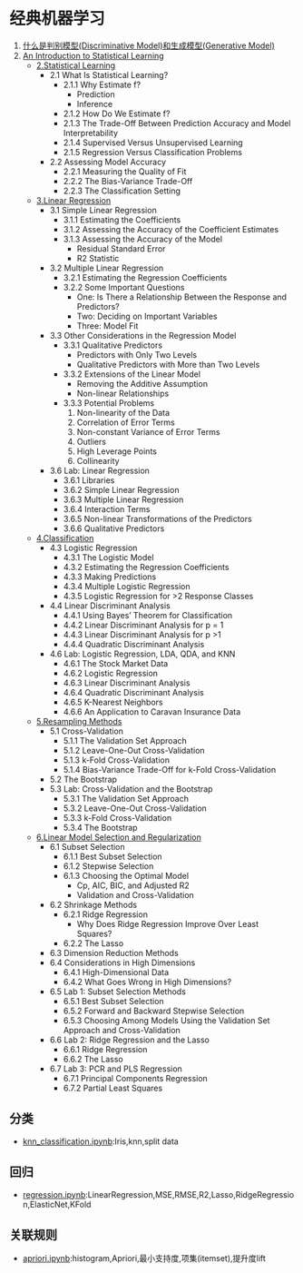# 经典机器学习
1. [什么是判别模型(Discriminative Model)和生成模型(Generative Model)](DiscriminativeModelGenerativeModel.md)
1. [An Introduction to Statistical Learning](ISLR-Sixth)
    - [2.Statistical Learning](ISLR-Sixth/StatisticalLearning.ipynb)
        - 2.1 What Is Statistical Learning?
            - 2.1.1 Why Estimate f?
                - Prediction
                - Inference
            - 2.1.2 How Do We Estimate f?
            - 2.1.3 The Trade-Off Between Prediction Accuracy and Model Interpretability
            - 2.1.4 Supervised Versus Unsupervised Learning
            - 2.1.5 Regression Versus Classification Problems
        - 2.2 Assessing Model Accuracy
            - 2.2.1 Measuring the Quality of Fit
            - 2.2.2 The Bias-Variance Trade-Off
            - 2.2.3 The Classification Setting
    - [3.Linear Regression](ISLR-Sixth/LinearRegression.ipynb)
        - 3.1 Simple Linear Regression
            - 3.1.1 Estimating the Coefficients
            - 3.1.2 Assessing the Accuracy of the Coefficient Estimates
            - 3.1.3 Assessing the Accuracy of the Model
                - Residual Standard Error
                - R2  Statistic
        - 3.2 Multiple Linear Regression
            - 3.2.1 Estimating the Regression Coefficients
            - 3.2.2 Some Important Questions
                - One: Is There a Relationship Between the Response and Predictors?
                - Two: Deciding on Important Variables
                - Three: Model Fit
        - 3.3 Other Considerations in the Regression Model
            - 3.3.1 Qualitative Predictors
                - Predictors with Only Two Levels
                - Qualitative Predictors with More than Two Levels
            - 3.3.2 Extensions of the Linear Model
                - Removing the Additive Assumption
                - Non-linear Relationships
            - 3.3.3 Potential Problems
                1. Non-linearity of the Data
                2. Correlation of Error Terms
                3. Non-constant Variance of Error Terms
                4. Outliers
                5. High Leverage Points
                6. Collinearity
        - 3.6 Lab: Linear Regression
            - 3.6.1 Libraries
            - 3.6.2 Simple Linear Regression
            - 3.6.3 Multiple Linear Regression
            - 3.6.4 Interaction Terms
            - 3.6.5 Non-linear Transformations of the Predictors
            - 3.6.6 Qualitative Predictors
    - [4.Classification](ISLR-Sixth/classification.ipynb)
        - 4.3 Logistic Regression
            - 4.3.1 The Logistic Model
            - 4.3.2 Estimating the Regression Coefficients
            - 4.3.3 Making Predictions
            - 4.3.4 Multiple Logistic Regression
            - 4.3.5 Logistic Regression for >2 Response Classes
        - 4.4 Linear Discriminant Analysis
            - 4.4.1 Using Bayes’ Theorem for Classification
            - 4.4.2 Linear Discriminant Analysis for p = 1
            - 4.4.3 Linear Discriminant Analysis for p >1
            - 4.4.4 Quadratic Discriminant Analysis
        - 4.6 Lab: Logistic Regression, LDA, QDA, and KNN
            - 4.6.1 The Stock Market Data
            - 4.6.2 Logistic Regression
            - 4.6.3 Linear Discriminant Analysis
            - 4.6.4 Quadratic Discriminant Analysis
            - 4.6.5 K-Nearest Neighbors
            - 4.6.6 An Application to Caravan Insurance Data
    - [5.Resampling Methods](resampling.ipynb)
        - 5.1 Cross-Validation
            - 5.1.1 The Validation Set Approach
            - 5.1.2 Leave-One-Out Cross-Validation
            - 5.1.3 k-Fold Cross-Validation
            - 5.1.4 Bias-Variance Trade-Off for k-Fold Cross-Validation
        - 5.2 The Bootstrap
        - 5.3 Lab: Cross-Validation and the Bootstrap
            - 5.3.1 The Validation Set Approach
            - 5.3.2 Leave-One-Out Cross-Validation
            - 5.3.3 k-Fold Cross-Validation
            - 5.3.4 The Bootstrap
    - [6.Linear Model Selection and Regularization](ISLR-Sixth/LinearModelSelectionAndRegularization.ipynb)
        - 6.1 Subset Selection
            - 6.1.1 Best Subset Selection
            - 6.1.2 Stepwise Selection
            - 6.1.3 Choosing the Optimal Model
                - Cp, AIC, BIC, and Adjusted R2
                - Validation and Cross-Validation
        - 6.2 Shrinkage Methods
            - 6.2.1 Ridge Regression
                - Why Does Ridge Regression Improve Over Least Squares?
            - 6.2.2 The Lasso
        - 6.3 Dimension Reduction Methods
        - 6.4 Considerations in High Dimensions
            - 6.4.1 High-Dimensional Data
            - 6.4.2 What Goes Wrong in High Dimensions?
        - 6.5 Lab 1: Subset Selection Methods
            - 6.5.1 Best Subset Selection
            - 6.5.2 Forward and Backward Stepwise Selection
            - 6.5.3 Choosing Among Models Using the Validation Set Approach and Cross-Validation
        - 6.6 Lab 2: Ridge Regression and the Lasso
            - 6.6.1 Ridge Regression
            - 6.6.2 The Lasso
        - 6.7 Lab 3: PCR and PLS Regression
            - 6.7.1 Principal Components Regression
            - 6.7.2 Partial Least Squares

## 分类
- [knn_classification.ipynb](knn_classification.ipynb):Iris,knn,split data

## 回归
- [regression.ipynb](regression.ipynb):LinearRegression,MSE,RMSE,R2,Lasso,RidgeRegression,ElasticNet,KFold

## 关联规则
- [apriori.ipynb](apriori.ipynb):histogram,Apriori,最小支持度,项集(itemset),提升度lift

